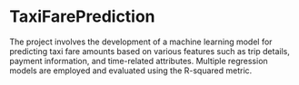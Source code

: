 # TaxiFarePrediction
The project involves the development of a machine learning model for predicting taxi fare amounts based on various features such as trip details, payment information, and time-related attributes. Multiple regression models are employed and evaluated using the R-squared metric.
